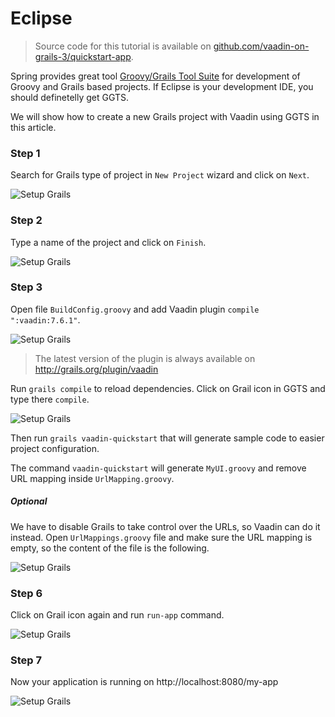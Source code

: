# Eclipse

> Source code for this tutorial is available on [github.com/vaadin-on-grails-3/quickstart-app](https://github.com/vaadin-on-grails-3/quickstart-app).

Spring provides great tool [Groovy/Grails Tool Suite](http://spring.io/tools/ggts) for development of Groovy and Grails based projects. If Eclipse is your development IDE, you should definetelly get GGTS.

We will show how to create a new Grails project with Vaadin using GGTS in this article.

### Step 1

Search for Grails type of project in `New Project` wizard and click on `Next`.

![Setup Grails](http://vaadinongrails.com/book/1_1_4_new-project.png)

### Step 2

Type a name of the project and click on `Finish`.

![Setup Grails](http://vaadinongrails.com/book/1_1_4_project-name.png)

### Step 3

Open file `BuildConfig.groovy` and add Vaadin plugin `compile ":vaadin:7.6.1"`.

![Setup Grails](http://vaadinongrails.com/book/1_1_4_vaadin.png)

> The latest version of the plugin is always available on http://grails.org/plugin/vaadin

Run `grails compile` to reload dependencies. Click on Grail icon in GGTS and type there `compile`.

![Setup Grails](http://vaadinongrails.com/book/1_1_4_compile.png)

Then run `grails vaadin-quickstart` that will generate sample code to easier project configuration.

The command `vaadin-quickstart` will generate `MyUI.groovy` and remove URL mapping inside `UrlMapping.groovy`.

##### Optional

We have to disable Grails to take control over the URLs, so Vaadin can do it instead. Open `UrlMappings.groovy` file and make sure the URL mapping is empty, so the content of the file is the following.

![Setup Grails](http://vaadinongrails.com/book/1_1_4_urlmapping.png)

### Step 6

Click on Grail icon again and run `run-app` command.

![Setup Grails](http://vaadinongrails.com/book/1_1_4_run-app.png)

### Step 7

Now your application is running on http://localhost:8080/my-app

![Setup Grails](http://vaadinongrails.com/book/1_1_4_running.png)

